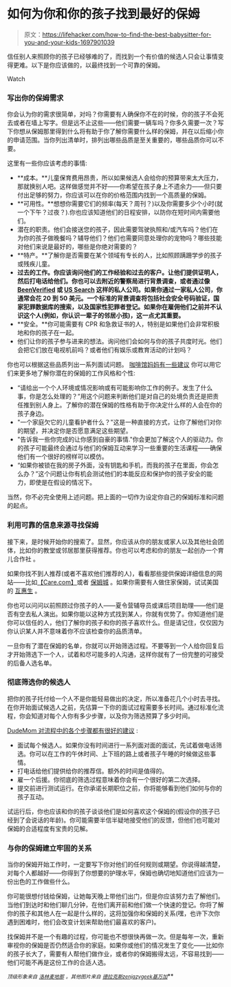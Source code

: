 # 如何为你和你的孩子找到最好的保姆

> 原文：<https://lifehacker.com/how-to-find-the-best-babysitter-for-you-and-your-kids-1697901039>

信任别人来照顾你的孩子已经够难的了，而找到一个有价值的候选人只会让事情变得更难。以下是你应该做的，以最终找到一个可靠的保姆。

Watch

### **写出你的保姆需求**

你会认为你的需求很简单，对吗？你需要有人确保你不在的时候，你的孩子不会死去或者在墙上写字。但是远不止这些——他们需要一辆车吗？你多久需要一次？写下你想从保姆那里得到什么将有助于你了解你需要什么样的保姆，并在以后缩小你的申请范围。当你列出清单时，排列出哪些品质是至关重要的，哪些品质你可以不要。

这里有一些你应该考虑的事情:

*   **成本。**儿童保育费用昂贵，所以如果候选人会给你的预算带来太大压力，那就换别人吧。这样做感觉并不好——你希望在孩子身上不遗余力——但只要付出足够的努力，你应该可以在你的价格范围内找到一个高质量的保姆。
*   **可用性。**想想你需要它们的频率(每天？周刊？)以及你需要多少个小时(就一个下午？过夜？).你也应该知道他们的日程安排，以防你在短时间内需要他们。
*   潜在的职责。他们会接送您的孩子，因此需要驾驶执照和/或汽车吗？他们在为你的孩子做晚餐吗？辅导他们？他们也需要同意处理你的宠物吗？哪些技能对他们来说是最好的，哪些是你绝对需要的？
*   **特产。**了解你是否需要在某个领域有专长的人，比如照顾蹒跚学步的孩子或残疾儿童。
*   **过去的工作。你应该询问他们的工作经验和过去的客户。让他们提供证明人，然后打电话给他们。你也可以去附近的警察局进行背景调查，或者通过像 [BeenVerified](http://www.beenverified.com/) 或 [US Search](http://www.ussearch.com/people-search) 这样的私人公司。如果你通过一家私人公司，你通常会花 20 到 50 美元。一个标准的背景调查将包括社会安全号码验证，国家犯罪数据库的搜索，以及国家性犯罪者登记。如果你在雇佣他们之前并不认识这个人(例如，你认识一辈子的邻居小孩)，这一点尤其重要。**
*   **安全。**你可能需要有 CPR 和急救证书的人，特别是如果他们会非常积极地和你的孩子在一起。
*   他们让你的孩子参与进来的想法。询问他们会如何与你的孩子共度时光。他们会把它们放在电视机前吗？或者他们有娱乐或教育活动的计划吗？

你也可以根据这些品质列出一系列面试问题。 [咖啡馆妈妈有一些建议](http://thestir.cafemom.com/baby/149173/14_things_you_should_ask) 你可以用它们来更多地了解你潜在的保姆的工作风格和个性:

*   “请给出一个个人环境或情况影响或有可能影响你工作的例子。发生了什么事，你是怎么处理的？”用这个问题来判断他们是对自己的处境负责还是把责任推到别人身上。了解你的潜在保姆的性格有助于你决定什么样的人会在你的孩子身边。
*   "一个家庭欠它的儿童看护者什么？"这是一种直接的方式，让你了解他们对你的期望，并决定你是否愿意满足这些期望。
*   "告诉我一些你完成的让你感到自豪的事情."你会更加了解这个人的驱动力。你的孩子可能最终会通过与他们的保姆互动来学习一些重要的生活课程——确保他们有一个很好的榜样可以模仿。
*   “如果你被锁在我的房子外面，没有钥匙和手机，而我的孩子在里面，你会怎么办？”这个问题让你有机会测试他们的本能反应和保护你的孩子安全的能力，即使是在假设的情况下。

当然，你不必完全使用上述问题。把上面的一切作为设定你自己的保姆标准和问题的起点。

### **利用可靠的信息来源寻找保姆**

接下来，是时候开始你的搜索了。显然，你应该从你的朋友或家人以及其他社会团体，比如你的教堂或邻居那里获得推荐。你也可以考虑和你的朋友一起创办一个育儿合作社 。

如果你找不到人推荐(或者不喜欢他们推荐的人)，看看那些提供保姆详细信息的网站——比如[【Care.com】](http://lifehacker.com/find-child-care-anywhere-with-care-com-326237)或者 [保姆城](https://www.sittercity.com/) 。如果你需要有人做住家保姆，试试美国的 [互惠生](http://www.aupairinamerica.com/) 。

你也可以问问以前照顾过你孩子的人——夏令营辅导员或课后项目助理——他们是否有空去私人演出。如果你能以这种方式找到某人，你就有优势了。你知道他们是你可以信任的人，他们了解你的孩子和你的孩子喜欢什么。但是请记住，仅仅因为你认识某人并不意味着你不应该检查你的品质清单。

一旦你有了潜在保姆的名单，你就可以开始筛选过程。不要等到一个人给你回复后才开始筛选下一个人，试着和尽可能多的人沟通，这样你就有了一份完整的可接受的后备人选名单。

### **彻底筛选你的候选人**

把你的孩子托付给一个人不是你能轻易做出的决定，所以准备花几个小时去寻找。在你开始面试候选人之前，先估算一下你的面试过程需要多长时间。通过标准化流程，你会知道对每个人你有多少步骤，以及你为筛选预算了多少时间。

[DudeMom 对流程中的各个步骤都有很好的建议](http://dudemom.com/2012/01/seeking-a-sitter-how-to-find-reliable-childcare.html) :

*   面试每个候选人。如果你没有时间进行一系列面对面的面试，先试着做电话筛选。你可以在工作的午休时间、上下班的路上或者孩子午睡的时候做这些事情。
*   打电话给他们提供给你的推荐信。额外的时间是值得的。
*   雇一个后援。你彻底的筛选过程意味着你会有一个很好的第二次选择。
*   提交前进行测试运行。在你承诺长期职位之前，你将能够看到他们如何与你的孩子互动。

试运行后，你也应该和你的孩子谈谈他们是如何喜欢这个保姆的(假设你的孩子已经到了会说话的年龄)。你可能需要半信半疑地接受他们的反馈，但他们也可能对保姆的合适程度有宝贵的见解。

### **与你的保姆建立牢固的关系**

当你的保姆开始工作时，一定要写下你对他们的任何规则或期望。你说得越清楚，对每个人都越好——你得到了你想要的护理水平，保姆也确切地知道他们应该为一份出色的工作做些什么。

你可能很想付钱给保姆，让她每天晚上带他们出门，但是你应该努力去了解他们。当他们到达时和他们聊几分钟，在他们离开前和他们做一个快速的登记。你将了解你的孩子和其他人在一起是什么样的，这将加强你和保姆的关系(嘿，也许下次你遇到困难时，他们会改变计划来帮助他们最喜欢的客户)。

找保姆并不是一个有趣的过程，你可能也不想很快再做一次。但是每年一次，重新审视你的保姆是否仍然适合你的家庭。如果你或他们的情况发生了变化——比如你的孩子长大了，需要有人帮他们做作业，或者你的保姆搬得太远，不容易找到——他们可能不再是这份工作的合适人选。

<small>*顶级形象来自*</small> [<small>*洛林麦地那*</small>](http://www.shutterstock.com/pic.mhtml?id=233911204&src=id) <small>*。其他图片来自*</small> [<small>*德拉克斯*</small>](https://www.flickr.com/photos/draxus/16558848573/)<small></small>*[<small>*zenjazygeek*</small>](https://www.flickr.com/photos/zenjazzygeek/14829893314/)<small></small>*[<small>*基万加*</small>](https://www.flickr.com/photos/kiwanja/3170260832/)<small></small>**